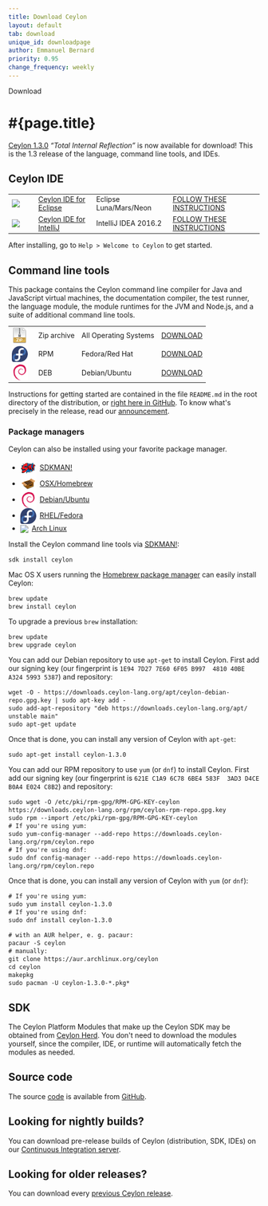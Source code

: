 ```yaml
---
title: Download Ceylon
layout: default
tab: download
unique_id: downloadpage
author: Emmanuel Bernard
priority: 0.95
change_frequency: weekly
---
```

<div id="banner"><div id="text">Download</div></div>

# #{page.title}

[Ceylon 1.3.0][1.3.0] _&ldquo;Total Internal Reflection&rdquo;_ 
is now available for download! This is
the 1.3 release of the language, command line tools, and IDEs.

## Ceylon IDE

<table>
    <tr>
        <td>
        <a href="/documentation/current/ide/eclipse/install" 
           title='Install the IDE'
           onClick="javascript: _gaq.push(['_trackPageview', '/documentation/current/ide/eclipse/install?utm_source=download&amp;utm_medium=web&amp;utm_content=dist&amp;utm_campaign=latestrelease']);">
           <img src="/images/eclipse-ide.png" srcset="/images/eclipse-ide@2x.png 64w" width="32px" style="vertical-align: middle; float: right; margin-right: 0.5em"/>
        </a>
        </td>
        <td><a href="/documentation/current/ide/eclipse">Ceylon IDE for Eclipse</a></td>
        <td>Eclipse Luna/Mars/Neon</td>
        <td>
        <a href="/documentation/current/ide/eclipse/install" 
           title='Install the IDE'
           class='bubble-button'
           onClick="javascript: _gaq.push(['_trackPageview', '/documentation/current/ide/eclipse/install?utm_source=download&amp;utm_medium=web&amp;utm_content=dist&amp;utm_campaign=latestrelease']);">
           FOLLOW THESE INSTRUCTIONS
        </a>
        </td>
    </tr>
    <tr>
        <td>
        <a href="/documentation/current/ide/intellij/install" 
           title='Install the IDE'
           onClick="javascript: _gaq.push(['_trackPageview', '/documentation/current/ide/intellij/install?utm_source=download&amp;utm_medium=web&amp;utm_content=dist&amp;utm_campaign=latestrelease']);">
           <img src="/images/intellij-ide.png" srcset="/images/intellij-ide@2x.png 64w" width="32px" style="vertical-align: middle; float: right; margin-right: 0.5em"/>
        </a>
        </td>
        <td><a href="/documentation/current/ide/intellij">Ceylon IDE for IntelliJ</a></td>
        <td>IntelliJ IDEA 2016.2</td>
        <td>
        <a href="/documentation/current/ide/intellij/install" 
           title='Install the IDE'
           class='bubble-button'
           onClick="javascript: _gaq.push(['_trackPageview', '/documentation/current/ide/intellij/install?utm_source=download&amp;utm_medium=web&amp;utm_content=dist&amp;utm_campaign=latestrelease']);">
           FOLLOW THESE INSTRUCTIONS
        </a>
        </td>
    </tr>
</table>

After installing, go to `Help > Welcome to Ceylon` to get started.

## Command line tools

This package contains the Ceylon command line compiler for 
Java and JavaScript virtual machines, the documentation 
compiler, the test runner, the language module, the module 
runtimes for the JVM and Node.js, and a suite of additional 
command line tools.

[1.3.0]: /blog/2016/09/19/ceylon-1-3-0/

<table>
    <tr>
        <td>
        <a href="/download/dist/1_3_0" 
           title='Download the Zip archive'
           onClick="javascript: _gaq.push(['_trackPageview', '/download/dist/1_3_0?utm_source=download&amp;utm_medium=web&amp;utm_content=dist&amp;utm_campaign=latestrelease']);">
           <img src="/images/download/package-zip.png" style="vertical-align: middle; float: right; margin-right: 0.5em"/>
        </a>
        </td>
        <td>Zip archive</td>
        <td>All Operating Systems</td>
        <td>
        <a href="/download/dist/1_3_0" 
           title='Download the Zip archive'
           class='bubble-button'
           onClick="javascript: _gaq.push(['_trackPageview', '/download/dist/1_3_0?utm_source=download&amp;utm_medium=web&amp;utm_content=dist&amp;utm_campaign=latestrelease']);">
           DOWNLOAD
        </a>
        </td>
    </tr>
    <tr>
        <td>
        <a href="/download/dist/1_3_0_rpm" 
           title='Download the RPM'
           onClick="javascript: _gaq.push(['_trackPageview', '/download/dist/1_3_0_rpm?utm_source=download&amp;utm_medium=web&amp;utm_content=dist&amp;utm_campaign=latestrelease']);">
           <img src="/images/download/package-fedora.png" style="vertical-align: middle; float: right; margin-right: 0.5em"/>
        </a>
        </td>
        <td>RPM</td>
        <td>Fedora/Red Hat</td>
        <td>
        <a href="/download/dist/1_3_0_rpm" 
           title='Download the RPM'
           class='bubble-button'
           onClick="javascript: _gaq.push(['_trackPageview', '/download/dist/1_3_0_rpm?utm_source=download&amp;utm_medium=web&amp;utm_content=dist&amp;utm_campaign=latestrelease']);">
           DOWNLOAD
        </a>
        </td>
    </tr>
    <tr>
        <td>
        <a href="/download/dist/1_3_0_deb" 
           title='Download the Debian package'
           onClick="javascript: _gaq.push(['_trackPageview', '/download/dist/1_3_0_deb?utm_source=download&amp;utm_medium=web&amp;utm_content=dist&amp;utm_campaign=latestrelease']);">
           <img src="/images/download/package-debian.png" style="vertical-align: middle; float: right; margin-right: 0.5em"/>
        </a>
        </td>
        <td>DEB</td>
        <td>Debian/Ubuntu</td>
        <td>
        <a href="/download/dist/1_3_0_deb" 
           title='Download the Debian package'
           class='bubble-button'
           onClick="javascript: _gaq.push(['_trackPageview', '/download/dist/1_3_0_deb?utm_source=download&amp;utm_medium=web&amp;utm_content=dist&amp;utm_campaign=latestrelease']);">
           DOWNLOAD
        </a>
        </td>
    </tr>
</table>

Instructions for getting started are contained in the file
`README.md` in the root directory of the distribution, or
[right here in GitHub][ceylon-dist readme]. To know what's 
precisely in the release, read our [announcement][1.3.0].

[ceylon-dist readme]: https://github.com/ceylon/ceylon/blob/master/dist/README.md

### Package managers

Ceylon can also be installed using your favorite package manager.

<ul class="nav nav-tabs">
  <li role="presentation" class="active">
    <a href="#home" aria-controls="sdkman" role="tab" data-toggle="tab"
     ><img src="/images/download/package-sdkman.png" style="vertical-align: middle; margin-right: 0.5em"
      />SDKMAN!</a>
  </li>
  <li role="presentation">
    <a href="#profile" aria-controls="osx" role="tab" data-toggle="tab"
     ><img src="/images/download/package-homebrew.png" style="vertical-align: middle; margin-right: 0.5em"
      />OSX/Homebrew</a>
  </li>
  <li role="presentation">
    <a href="#messages" aria-controls="debian" role="tab" data-toggle="tab"
     ><img src="/images/download/package-debian.png" style="vertical-align: middle; margin-right: 0.5em"
      />Debian/Ubuntu</a>
  </li>
  <li role="presentation">
    <a href="#messages" aria-controls="fedora" role="tab" data-toggle="tab"
     ><img src="/images/download/package-fedora.png" style="vertical-align: middle; margin-right: 0.5em"
      />RHEL/Fedora</a>
  </li>
  <li role="presentation">
    <a href="#messages" aria-controls="arch" role="tab" data-toggle="tab"
     ><img src="/images/download/package-arch.png" srcset="/images/download/package-arch@2x.png 64w" width="32px" style="vertical-align: middle; margin-right: 0.5em"
      />Arch Linux</a>
  </li>
</ul>

<div class="tab-content">
  <div role="tabpanel" class="tab-pane fade in active" id="sdkman">

<p>
Install the Ceylon command line tools via <a href="http://sdkman.io">SDKMAN!</a>:
</p>

<pre data-language="shell"><code class="rainbow">sdk install ceylon</code></pre>
  </div>
  <div role="tabpanel" class="tab-pane fade" id="osx">
<p>
Mac OS X users running the <a href="http://mxcl.github.com/homebrew">Homebrew package manager</a>
can easily install Ceylon:
</p>

<pre data-language="shell"><code class="rainbow">brew update
brew install ceylon</code></pre>

<p>
To upgrade a previous <code>brew</code> installation:
</p>

<pre data-language="shell"><code class="rainbow">brew update
brew upgrade ceylon</code></pre>
  </div>
  <div role="tabpanel" class="tab-pane fade" id="debian">
<p>
You can add our Debian repository to use <code>apt-get</code> to install Ceylon. First add our signing key (our fingerprint
is <code>1E94 7D27 7E60 6F05 B997  4810 40BE A324 5993 5387</code>) and repository:
</p>

<pre data-language="shell"><code class="rainbow">wget -O - https://downloads.ceylon-lang.org/apt/ceylon-debian-repo.gpg.key | sudo apt-key add -
sudo add-apt-repository "deb https://downloads.ceylon-lang.org/apt/ unstable main"
sudo apt-get update</code></pre>

<p>
Once that is done, you can install any version of Ceylon with <code>apt-get</code>:
</p>

<pre data-language="shell"><code class="rainbow">sudo apt-get install ceylon-1.3.0</code></pre>
  </div>
  <div role="tabpanel" class="tab-pane fade" id="fedora">
<p>
You can add our RPM repository to use <code>yum</code> (or <code>dnf</code>) to install Ceylon. 
First add our signing key (our fingerprint
is <code>621E C1A9 6C78 6BE4 583F  3AD3 D4CE B0A4 E024 C8B2</code>) and repository:
</p>

<pre data-language="shell"><code class="rainbow">sudo wget -O /etc/pki/rpm-gpg/RPM-GPG-KEY-ceylon https://downloads.ceylon-lang.org/rpm/ceylon-rpm-repo.gpg.key
sudo rpm --import /etc/pki/rpm-gpg/RPM-GPG-KEY-ceylon
# If you're using yum:
sudo yum-config-manager --add-repo https://downloads.ceylon-lang.org/rpm/ceylon.repo
# If you're using dnf:
sudo dnf config-manager --add-repo https://downloads.ceylon-lang.org/rpm/ceylon.repo</code></pre>

<p>
Once that is done, you can install any version of Ceylon with <code>yum</code> (or <code>dnf</code>):
</p>

<pre data-language="shell"><code class="rainbow"># If you're using yum:
sudo yum install ceylon-1.3.0
# If you're using dnf:
sudo dnf install ceylon-1.3.0</code></pre>
  </div>

  <div role="tabpanel" class="tab-pane fade" id="arch">
    <pre data-language="shell"><code class="rainbow"># with an AUR helper, e.&nbsp;g. pacaur:
pacaur -S ceylon
# manually:
git clone https://aur.archlinux.org/ceylon
cd ceylon
makepkg
sudo pacman -U ceylon-1.3.0-*.pkg*</code></pre>
  </div>

</div>

## SDK

The Ceylon Platform Modules that make up the Ceylon SDK may be 
obtained from [Ceylon Herd](https://herd.ceylon-lang.org). 
You don't need to download the modules yourself, since the
compiler, IDE, or runtime will automatically fetch the modules 
as needed.

## Source code

The source [code](/code) is available from [GitHub](http://ceylon.github.com).

## Looking for nightly builds?

You can download pre-release builds of Ceylon (distribution, SDK, IDEs) on our
[Continuous Integration server](https://ci-ceylon.rhcloud.com/).

## Looking for older releases?

You can download every [previous Ceylon release](/download-archive).

